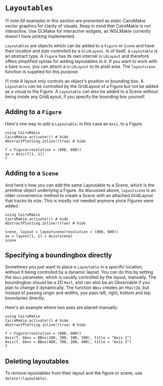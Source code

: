# `Layoutables`

!!! note
    All examples in this section are presented as static CairoMakie vector graphics for clarity of visuals.
    Keep in mind that CairoMakie is not interactive.
    Use GLMakie for interactive widgets, as WGLMakie currently doesn't have picking implemented.

`Layoutables` are objects which can be added to a `Figure` or `Scene` and have their location and size controlled by a `GridLayout`. In of itself, a `Layoutable` is an abstract type.
A `Figure` has its own internal `GridLayout` and therefore offers simplified syntax for adding layoutables to it.
If you want to work with a bare `Scene`, you can attach a `GridLayout` to its pixel area.
The `layoutscene` function is supplied for this purpose.

!!! note
    A layout only controls an object's position or bounding box.
    A `Layoutable` can be controlled by the GridLayout of a Figure but not be added as a visual to the Figure.
    A `Layoutable` can also be added to a Scene without being inside any GridLayout, if you specify the bounding box yourself.

## Adding to a `Figure`

Here's one way to add a `Layoutable`, in this case an `Axis`, to a Figure.

```@example
using CairoMakie
CairoMakie.activate!() # hide
AbstractPlotting.inline!(true) # hide

f = Figure(resolution = (800, 600))
ax = Axis(f[1, 1])
f
```

## Adding to a `Scene`

And here's how you can add the same Layoutable to a Scene, which is the primitive object underlying a Figure.
As discussed above, `layoutscene` is an older convenience method to create a Scene with an attached GridLayout that tracks its size.
This is mostly not needed anymore since Figures were added.

```@example
using CairoMakie
CairoMakie.activate!() # hide
AbstractPlotting.inline!(true) # hide

scene, layout = layoutscene(resolution = (800, 600))
ax = layout[1, 1] = Axis(scene)
scene
```

## Specifying a boundingbox directly

Sometimes you just want to place a `Layoutable` in a specific location, without it being controlled by a dynamic layout.
You can do this by setting the `bbox` parameter, which is usually controlled by the layout, manually.
The boundingbox should be a 2D `Rect`, and can also be an Observable if you plan to change it dynamically.
The function `BBox` creates an `FRect2D`, but instead of passing origin and widths, you pass left, right, bottom and top boundaries directly.

Here's an example where two axes are placed manually:

```@example
using CairoMakie
CairoMakie.activate!() # hide
AbstractPlotting.inline!(true) # hide

f = Figure(resolution = (800, 600))
Axis(f, bbox = BBox(100, 300, 100, 500), title = "Axis 1")
Axis(f, bbox = BBox(400, 700, 200, 400), title = "Axis 2")
f
```

## Deleting layoutables

To remove layoutables from their layout and the figure or scene, use `delete!(layoutable)`.
